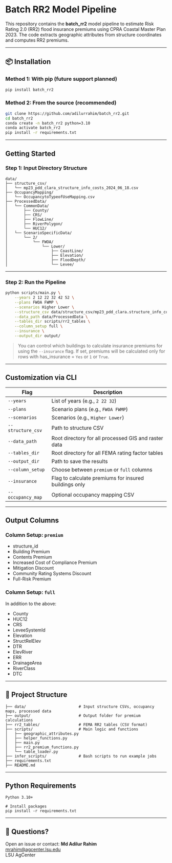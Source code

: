 # Batch RR2 Model Pipeline

This repository contains the **batch_rr2** model pipeline to estimate Risk Rating 2.0 (RR2) flood insurance premiums using CPRA Coastal Master Plan 2023. The code extracts geographic attributes from structure coordinates and computes RR2 premiums.

---

## 📦 Installation

### Method 1: With pip (future support planned)
```bash
pip install batch_rr2
```

### Method 2: From the source (recommended)
```bash
git clone https://github.com/adilurrahim/batch_rr2.git
cd batch_rr2
conda create -n batch_rr2 python=3.10
conda activate batch_rr2
pip install -r requirements.txt
```

---

## Getting Started

### Step 1: Input Directory Structure
```
data/
├── structure_csv/
│   └── mp23_pdd_clara_structure_info_costs_2024_06_18.csv
├── OccupancyMapping/
│   └── OccupancytoTypeofUseMapping.csv
├── ProcessedData/
│   └── CommonData/
│       ├── County/
│       ├── CRS/
│       ├── FlowLine/
│       ├── RiverPolygon/
│       └── HUC12/
│   └── ScenarioSpecificData/
│       └── 2/
│           └── FWOA/
│               └── Lower/
│                   ├── CoastLine/
│                   ├── Elevation/
│                   ├── FloodDepth/
│                   └── Levee/
```

---

### Step 2: Run the Pipeline

```bash
python scripts/main.py \
    --years 2 12 22 32 42 52 \
    --plans FWOA FWMP \
    --scenarios Higher Lower \
    --structure_csv data/structure_csv/mp23_pdd_clara.structure_info_costs_2024.06.18.csv \
    --data_path data/ProcessedData \
    --tables_dir scripts/rr2_tables \
    --column_setup full \
    --insurance \
    --output_dir output/
```

> You can control which buildings to calculate insurance premiums for using the `--insurance` flag. If set, premiums will be calculated only for rows with has_insurance = `Yes` or `1` or `True`.

---

## Customization via CLI

| Flag | Description |
|------|-------------|
| `--years` | List of years (e.g., `2 22 32`) |
| `--plans` | Scenario plans (e.g., `FWOA FWMP`) |
| `--scenarios` | Scenarios (e.g., `Higher Lower`) |
| `--structure_csv` | Path to structure CSV |
| `--data_path` | Root directory for all processed GIS and raster data |
| `--tables_dir` | Root directory for all FEMA rating factor tables |
| `--output_dir` | Path to save the results |
| `--column_setup` | Choose between `premium` or `full` columns |
| `--insurance` | Flag to calculate premiums for insured buildings only |
| `--occupancy_map` | Optional occupancy mapping CSV |

---

## Output Columns

### Column Setup: `premium`
- structure_id
- Building Premium
- Contents Premium
- Increased Cost of Compliance Premium
- Mitigation Discount
- Community Rating Systems Discount
- Full-Risk Premium

### Column Setup: `full`
In addition to the above:
- County
- HUC12
- CRS
- LeveeSystemId
- Elevation
- StructRelElev
- DTR
- ElevRiver
- ERR
- DrainageArea
- RiverClass
- DTC

---

## 📁 Project Structure
```
├── data/                     	# Input structure CSVs, occupancy maps, processed data
├── output/                   	# Output folder for premium calculations
├── rr2_tables/               	# FEMA RR2 tables (CSV format)
├── scripts/                  	# Main logic and functions
│   ├── geographic_attributes.py
│   ├── helper_functions.py
│   ├── main.py
│   ├── rr2_premium_functions.py
│   └── table_loader.py
├── infer_scripts/            	# Bash scripts to run example jobs
├── requirements.txt
├── README.md
```

---

## Python Requirements
```
Python 3.10+

# Install packages
pip install -r requirements.txt
```

---

## 📧 Questions?
Open an issue or contact:
**Md Adilur Rahim**  
mrahim@agcenter.lsu.edu  
LSU AgCenter
